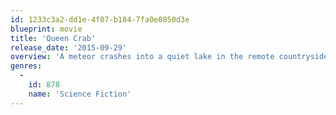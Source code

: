 ```yaml
---
id: 1233c3a2-dd1e-4f07-b184-7fa0e0850d3e
blueprint: movie
title: 'Queen Crab'
release_date: '2015-09-29'
overview: 'A meteor crashes into a quiet lake in the remote countryside and awakens a centuries-old beast, who tears through a nearby town and its inhabitants, who must fight for their lives and stop this Queen Crab before she can hatch an army of babies.'
genres:
  -
    id: 878
    name: 'Science Fiction'
---
```

